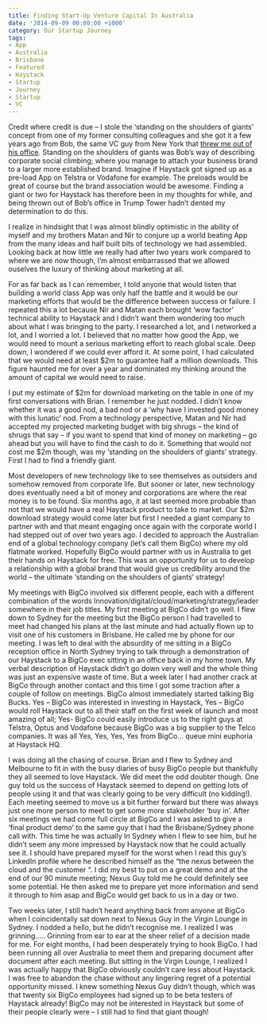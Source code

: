 ```yaml
---
title: Finding Start-Up Venture Capital In Australia
date: '2014-09-09 00:00:00 +1000'
category: Our Startup Journey
tags:
- App
- Australia
- Brisbane
- Featured
- Haystack
- Startup
- Journey
- Startup
- VC
---
```


Credit where credit is due – I stole the ‘standing on the shoulders of giants’ concept from one of my former consulting colleagues and she got it a few years ago from Bob, the same VC guy from New York that [threw me out of his office](http://thehaystackapp.com/blog/finding-start-up-venture-capital-in-australia/). Standing on the shoulders of giants was Bob’s way of describing corporate social climbing; where you manage to attach your business brand to a larger more established brand. Imagine if Haystack got signed up as a pre-load App on Telstra or Vodafone for example. The preloads would be great of course but the brand association would be awesome. Finding a giant or two for Haystack has therefore been in my thoughts for while, and being thrown out of Bob’s office in Trump Tower hadn’t dented my determination to do this.

I realize in hindsight that I was almost blindly optimistic in the ability of myself and my brothers Matan and Nir to conjure up a world beating App from the many ideas and half built bits of technology we had assembled. Looking back at how little we really had after two years work compared to where we are now though, I’m almost embarrassed that we allowed ouselves the luxury of thinking about marketing at all.

For as far back as I can remember, I told anyone that would listen that building a world class App was only half the battle and it would be our marketing efforts that would be the difference between success or failure. I repeated this a lot because Nir and Matan each brought ‘wow factor’ technical ability to Haystack and I didn’t want them wondering too much about what I was bringing to the party. I researched a lot, and I networked a lot, and I worried a lot. I believed that no matter how good the App, we would need to mount a serious marketing effort to reach global scale. Deep down, I wondered if we could ever afford it. At some point, I had calculated that we would need at least $2m to guarantee half a million downloads. This figure haunted me for over a year and dominated my thinking around the amount of capital we would need to raise.

I put my estimate of $2m for download marketing on the table in one of my first conversations with Brian. I remember he just nodded. I didn’t know whether it was a good nod, a bad nod or a ‘why have I invested good money with this lunatic’ nod. From a technology perspective, Matan and Nir had accepted my projected marketing budget with big shrugs – the kind of shrugs that say – if you want to spend that kind of money on marketing – go ahead but you will have to find the cash to do it. Something that would not cost me $2m though, was my ‘standing on the shoulders of giants’ strategy. First I had to find a friendly giant.

Most developers of new technology like to see themselves as outsiders and somehow removed from corporate life. But sooner or later, new technology does eventually need a bit of money and corporations are where the real money is to be found. Six months ago, it at last seemed more probable than not that we would have a real Haystack product to take to market. Our $2m download strategy would come later but first I needed a giant company to partner with and that meant engaging once again with the corporate world I had stepped out of over two years ago. I decided to approach the Australian end of a global technology company (let’s call them BigCo) where my old flatmate worked. Hopefully BigCo would partner with us in Australia to get their hands on Haystack for free. This was an opportunity for us to develop a relationship with a global brand that would give us credibility around the world – the ultimate ‘standing on the shoulders of giants’ strategy!

My meetings with BigCo involved six different people, each with a different combination of the words Innovation/digital/cloud/marketing/strategy/leader somewhere in their job titles. My first meeting at BigCo didn’t go well. I flew down to Sydney for the meeting but the BigCo person I had travelled to meet had changed his plans at the last minute and had actually flown up to visit one of his customers in Brisbane. He called me by phone for our meeting. I was left to deal with the absurdity of me sitting in a BigCo reception office in North Sydney trying to talk through a demonstration of our Haystack to a BigCo exec sitting in an office back in my home town. My verbal description of Haystack didn’t go down very well and the whole thing was just an expensive waste of time. But a week later I had another crack at BigCo through another contact and this time I got some traction after a couple of follow on meetings. BigCo almost immediately started talking Big Bucks. Yes – BigCo was interested in investing in Haystack, Yes – BigCo would roll Haystack out to all their staff on the first week of launch and most amazing of all; Yes- BigCo could easily introduce us to the right guys at Telstra, Optus and Vodafone because BigCo was a big supplier to the Telco companies. It was all Yes, Yes, Yes, Yes from BigCo… queue mini euphoria at Haystack HQ.

I was doing all the chasing of course. Brian and I flew to Sydney and Melbourne to fit in with the busy diaries of busy BigCo people but thankfully they all seemed to love Haystack. We did meet the odd doubter though. One guy told us the success of Haystack seemed to depend on getting lots of people using it and that was clearly going to be very difficult (no kidding!). Each meeting seemed to move us a bit further forward but there was always just one more person to meet to get some more stakeholder ‘buy in’. After six meetings we had come full circle at BigCo and I was asked to give a ‘final product demo’ to the same guy that I had the Brisbane/Sydney phone call with. This time he was actually In Sydney when I flew to see him, but he didn’t seem any more impressed by Haystack now that he could actually see it. I should have prepared myself for the worst when I read this guy’s LinkedIn profile where he described himself as the “the nexus between the cloud and the customer “. I did my best to put on a great demo and at the end of our 90 minute meeting; Nexus Guy told me he could definitely see some potential. He then asked me to prepare yet more information and send it through to him asap and BigCo would get back to us in a day or two.

Two weeks later, I still hadn’t heard anything back from anyone at BigCo when I coincidentally sat down next to Nexus Guy in the Virgin Lounge in Sydney. I nodded a hello, but he didn’t recognise me. I realized I was grinning….. Grinning from ear to ear at the sheer relief of a decision made for me. For eight months, I had been desperately trying to hook BigCo. I had been running all over Australia to meet them and preparing document after document after each meeting. But sitting in the Virgin Lounge, I realized I was actually happy that BigCo obviously couldn’t care less about Haystack. I was free to abandon the chase without any lingering regret of a potential opportunity missed. I knew something Nexus Guy didn’t though, which was that twenty six BigCo employees had signed up to be beta testers of Haystack already! BigCo may not be interested in Haystack but some of their people clearly were – I still had to find that giant though!

